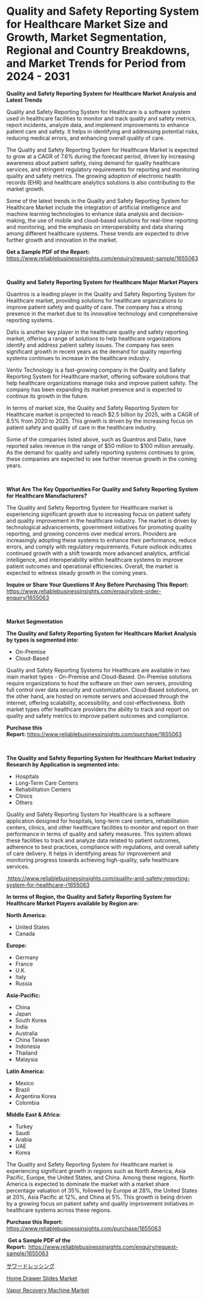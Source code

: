 <p><h1>Quality and Safety Reporting System for Healthcare Market Size and Growth, Market Segmentation, Regional and Country Breakdowns, and Market Trends for Period from 2024 -  2031</h1></p><p><strong>Quality and Safety Reporting System for Healthcare Market Analysis and Latest Trends</strong></p>
<p><p>Quality and Safety Reporting System for Healthcare is a software system used in healthcare facilities to monitor and track quality and safety metrics, report incidents, analyze data, and implement improvements to enhance patient care and safety. It helps in identifying and addressing potential risks, reducing medical errors, and enhancing overall quality of care.</p><p>The Quality and Safety Reporting System for Healthcare Market is expected to grow at a CAGR of 7.6% during the forecast period, driven by increasing awareness about patient safety, rising demand for quality healthcare services, and stringent regulatory requirements for reporting and monitoring quality and safety metrics. The growing adoption of electronic health records (EHR) and healthcare analytics solutions is also contributing to the market growth.</p><p>Some of the latest trends in the Quality and Safety Reporting System for Healthcare Market include the integration of artificial intelligence and machine learning technologies to enhance data analysis and decision-making, the use of mobile and cloud-based solutions for real-time reporting and monitoring, and the emphasis on interoperability and data sharing among different healthcare systems. These trends are expected to drive further growth and innovation in the market.</p></p>
<p><strong>Get a Sample PDF of the Report:&nbsp;</strong> <a href="https://www.reliablebusinessinsights.com/enquiry/request-sample/1655063">https://www.reliablebusinessinsights.com/enquiry/request-sample/1655063</a></p>
<p>&nbsp;</p>
<p><strong>Quality and Safety Reporting System for Healthcare Major Market Players</strong></p>
<p><p>Quantros is a leading player in the Quality and Safety Reporting System for Healthcare market, providing solutions for healthcare organizations to improve patient safety and quality of care. The company has a strong presence in the market due to its innovative technology and comprehensive reporting systems.</p><p>Datix is another key player in the healthcare quality and safety reporting market, offering a range of solutions to help healthcare organizations identify and address patient safety issues. The company has seen significant growth in recent years as the demand for quality reporting systems continues to increase in the healthcare industry.</p><p>Ventiv Technology is a fast-growing company in the Quality and Safety Reporting System for Healthcare market, offering software solutions that help healthcare organizations manage risks and improve patient safety. The company has been expanding its market presence and is expected to continue its growth in the future.</p><p>In terms of market size, the Quality and Safety Reporting System for Healthcare market is projected to reach $2.5 billion by 2025, with a CAGR of 8.5% from 2020 to 2025. This growth is driven by the increasing focus on patient safety and quality of care in the healthcare industry.</p><p>Some of the companies listed above, such as Quantros and Datix, have reported sales revenue in the range of $50 million to $100 million annually. As the demand for quality and safety reporting systems continues to grow, these companies are expected to see further revenue growth in the coming years.</p></p>
<p>&nbsp;</p>
<p><strong>What Are The Key Opportunities For Quality and Safety Reporting System for Healthcare Manufacturers?</strong></p>
<p><p>The Quality and Safety Reporting System for Healthcare market is experiencing significant growth due to increasing focus on patient safety and quality improvement in the healthcare industry. The market is driven by technological advancements, government initiatives for promoting quality reporting, and growing concerns over medical errors. Providers are increasingly adopting these systems to enhance their performance, reduce errors, and comply with regulatory requirements. Future outlook indicates continued growth with a shift towards more advanced analytics, artificial intelligence, and interoperability within healthcare systems to improve patient outcomes and operational efficiencies. Overall, the market is expected to witness steady growth in the coming years.</p></p>
<p><strong>Inquire or Share Your Questions If Any Before Purchasing This Report:</strong> <a href="https://www.reliablebusinessinsights.com/enquiry/pre-order-enquiry/1655063">https://www.reliablebusinessinsights.com/enquiry/pre-order-enquiry/1655063</a></p>
<p>&nbsp;</p>
<p><strong>Market Segmentation</strong></p>
<p><strong>The Quality and Safety Reporting System for Healthcare Market Analysis by types is segmented into:</strong></p>
<p><ul><li>On-Premise</li><li>Cloud-Based</li></ul></p>
<p><p>Quality and Safety Reporting Systems for Healthcare are available in two main market types - On-Premise and Cloud-Based. On-Premise solutions require organizations to host the software on their own servers, providing full control over data security and customization. Cloud-Based solutions, on the other hand, are hosted on remote servers and accessed through the internet, offering scalability, accessibility, and cost-effectiveness. Both market types offer healthcare providers the ability to track and report on quality and safety metrics to improve patient outcomes and compliance.</p></p>
<p><strong>Purchase this Report:&nbsp;</strong><a href="https://www.reliablebusinessinsights.com/purchase/1655063">https://www.reliablebusinessinsights.com/purchase/1655063</a></p>
<p>&nbsp;</p>
<p><strong>The Quality and Safety Reporting System for Healthcare Market Industry Research by Application is segmented into:</strong></p>
<p><ul><li>Hospitals</li><li>Long-Term Care Centers</li><li>Rehabilitation Centers</li><li>Clinics</li><li>Others</li></ul></p>
<p><p>Quality and Safety Reporting System for Healthcare is a software application designed for hospitals, long-term care centers, rehabilitation centers, clinics, and other healthcare facilities to monitor and report on their performance in terms of quality and safety measures. This system allows these facilities to track and analyze data related to patient outcomes, adherence to best practices, compliance with regulations, and overall safety of care delivery. It helps in identifying areas for improvement and monitoring progress towards achieving high-quality, safe healthcare services.</p></p>
<p><a href="https://www.reliablebusinessinsights.com/quality-and-safety-reporting-system-for-healthcare-r1655063">&nbsp;https://www.reliablebusinessinsights.com/quality-and-safety-reporting-system-for-healthcare-r1655063</a></p>
<p><strong>In terms of Region, the Quality and Safety Reporting System for Healthcare Market Players available by Region are:</strong></p>
<p>
    <p> <strong> North America: </strong>
        <ul>
            <li>United States</li>
            <li>Canada</li>
        </ul>
        </p> 
    <p> <strong> Europe: </strong>
        <ul>
            <li>Germany</li>
            <li>France</li>
            <li>U.K.</li>
            <li>Italy</li>
            <li>Russia</li>
        </ul>
        </p> 
    <p> <strong> Asia-Pacific: </strong>
        <ul>
            <li>China</li>
            <li>Japan</li>
            <li>South Korea</li>
            <li>India</li>
            <li>Australia</li>
            <li>China Taiwan</li>
            <li>Indonesia</li>
            <li>Thailand</li>
            <li>Malaysia</li>
        </ul>
        </p> 
    <p> <strong> Latin America: </strong>
        <ul>
            <li>Mexico</li>
            <li>Brazil</li>
            <li>Argentina Korea</li>
            <li>Colombia</li>
        </ul>
        </p> 
    <p> <strong> Middle East & Africa: </strong>
        <ul>
            <li>Turkey</li>
            <li>Saudi</li>
            <li>Arabia</li>
            <li>UAE</li>
            <li>Korea</li>
        </ul>
    </p>
    </p>
<p><p>The Quality and Safety Reporting System for Healthcare market is experiencing significant growth in regions such as North America, Asia Pacific, Europe, the United States, and China. Among these regions, North America is expected to dominate the market with a market share percentage valuation of 35%, followed by Europe at 28%, the United States at 20%, Asia Pacific at 12%, and China at 5%. This growth is being driven by a growing focus on patient safety and quality improvement initiatives in healthcare systems across these regions.</p></p>
<p><strong>Purchase this Report: </strong><a href="https://www.reliablebusinessinsights.com/purchase/1655063">https://www.reliablebusinessinsights.com/purchase/1655063</a></p>
<p>&nbsp;<strong>Get a Sample PDF of the Report:&nbsp;&nbsp;</strong><a href="https://www.reliablebusinessinsights.com/enquiry/request-sample/1655063">https://www.reliablebusinessinsights.com/enquiry/request-sample/1655063</a></p>
<p><strong></strong></p>
<p><p><a href="https://github.com/mohamedbakry57/Market-Research-Report-List-4/blob/main/2291787171731.md">サワードレッシング</a></p><p><a href="https://www.linkedin.com/pulse/home-drawer-slides-market-global-regional-analysis-focus-region-nydkf?trackingId=Sc%2FnAjyb0%2Be5C%2FB1IWBMjg%3D%3D">Home Drawer Slides Market</a></p><p><a href="https://www.linkedin.com/pulse/vapor-recovery-machine-industry-analysis-report-its-market-m54if?trackingId=7OLY2bQ4V3CfXjUH6uZVig%3D%3D">Vapor Recovery Machine Market</a></p></p>